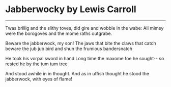 # Jabberwocky by Lewis Carroll

---

Twas brillig and the slithy toves,
	did gire and wobble in the wabe:
All mimsy were the borogoves
	and the mome raths outgrabe.

Beware the jabberwock, my son!
The jaws that bite the claws that catch
beware the jub jub bird and shun the frumious bandersnatch

He took his vorpal sword in hand
Long time the maxome foe he sought--
so rested he by the tum tum tree

And stood awhile in in thought.
And as in uffish thought he stood
the jabberwock, with eyes of flame!
